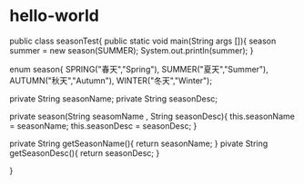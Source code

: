 # hello-world
public class seasonTest{
public static void main(String args []){
season summer = new season(SUMMER);
System.out.println(summer);
}


enum season{
  SPRING("春天","Spring"),
  SUMMER("夏天","Summer"),
  AUTUMN("秋天","Autumn"),
  WINTER("冬天","Winter");

  private String seasonName;
  private String seasonDesc;
  
  private season(String seasomName , String seasonDesc){
    this.seasonName = seasonName;
    this.seasonDesc = seasonDesc;
  }
  
  private String getSeasonName(){
    return seasonName;
}
  pivate String getSeasonDesc(){
    return seasonDesc;
  }

}

